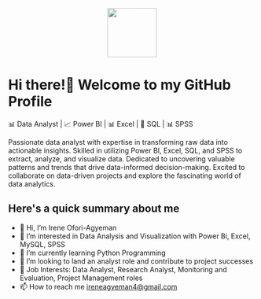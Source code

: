 <div id="header" align="center">
  <img src="https://media.giphy.com/media/eMJXDJqSOVzQjFJ8Wv/giphy.gif" width="100"/>
</div>
 
# Hi there!👋 Welcome to my GitHub Profile #

📊 Data Analyst | 📈 Power BI | 📊 Excel | 📁 SQL | 📊 SPSS

Passionate data analyst with expertise in transforming raw data into actionable insights. Skilled in utilizing Power BI, Excel, SQL, and SPSS to extract, analyze, and visualize data. Dedicated to uncovering valuable patterns and trends that drive data-informed decision-making. Excited to collaborate on data-driven projects and explore the fascinating world of data analytics.

## Here's a quick summary about me ##
- 👋 Hi, I’m Irene Ofori-Agyeman
- 👀 I’m interested in Data Analysis and Visualization with Power Bi, Excel, MySQL, SPSS
- 🌱 I’m currently learning Python Programming
- 💞️ I’m looking to land an analyst role and contribute to project successes
- 💼 Job Interests: Data Analyst, Research Analyst, Monitoring and Evaluation, Project Management roles
- 📫 How to reach me ireneagyeman4@gmail.com

<!---
irene-reyn/irene-reyn is a ✨ special ✨ repository because its `README.md` (this file) appears on your GitHub profile.
You can click the Preview link to take a look at your changes.
--->
